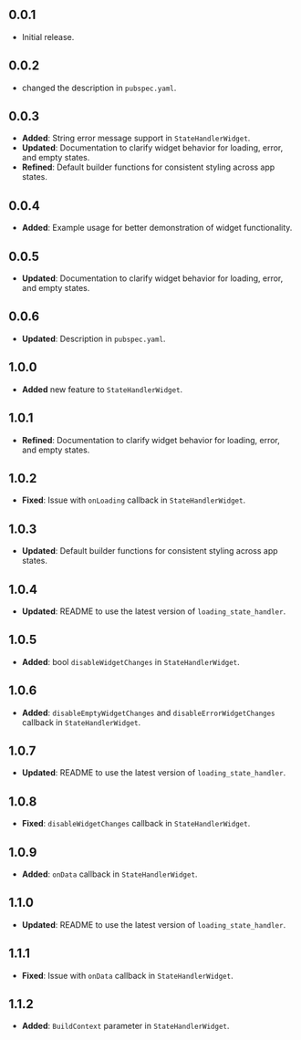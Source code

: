 ## 0.0.1

* Initial release.

## 0.0.2

* changed the description in `pubspec.yaml`.

## 0.0.3

- **Added**: String error message support in `StateHandlerWidget`.
- **Updated**: Documentation to clarify widget behavior for loading, error, and empty states.
- **Refined**: Default builder functions for consistent styling across app states.


## 0.0.4

- **Added**: Example usage for better demonstration of widget functionality.


## 0.0.5

- **Updated**: Documentation to clarify widget behavior for loading, error, and empty states.

## 0.0.6

- **Updated**: Description in `pubspec.yaml`.


## 1.0.0

- **Added** new feature to `StateHandlerWidget`.

## 1.0.1

- **Refined**: Documentation to clarify widget behavior for loading, error, and empty states.

## 1.0.2

- **Fixed**: Issue with `onLoading` callback in `StateHandlerWidget`.

## 1.0.3

- **Updated**: Default builder functions for consistent styling across app states.

## 1.0.4

- **Updated**: README to use the latest version of `loading_state_handler`.

## 1.0.5

- **Added**: bool `disableWidgetChanges` in `StateHandlerWidget`.

## 1.0.6

- **Added**: `disableEmptyWidgetChanges` and `disableErrorWidgetChanges` callback in `StateHandlerWidget`.

## 1.0.7

- **Updated**: README to use the latest version of `loading_state_handler`.

## 1.0.8

- **Fixed**: `disableWidgetChanges` callback in `StateHandlerWidget`.

## 1.0.9

- **Added**: `onData` callback in `StateHandlerWidget`.

## 1.1.0

- **Updated**: README to use the latest version of `loading_state_handler`.

## 1.1.1

- **Fixed**: Issue with `onData` callback in `StateHandlerWidget`.

## 1.1.2

- **Added**: `BuildContext` parameter in `StateHandlerWidget`.
